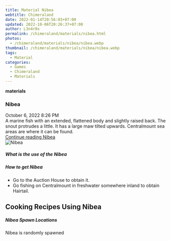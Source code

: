 ```yaml
---
title: Material Nibea
webtitle: Chimeraland
date: 2022-01-14T20:56:03+07:00
updated: 2022-10-06T20:26:37+07:00
author: L3n4r0x
permalink: /chimeraland/materials/nibea.html
photos:
  - /chimeraland/materials/nibea/nibea.webp
thumbnail: /chimeraland/materials/nibea/nibea.webp
tags:
  - Material
categories:
  - Games
  - Chimeraland
  - Materials
---
```


<section id="bootstrap-wrapper">
  <link
    rel="stylesheet"
    href="https://cdn.statically.io/gh/dimaslanjaka/Web-Manajemen/40ac3225/css/bootstrap-4.5-wrapper.css"
  />
  <div
    class="row g-0 border rounded overflow-hidden flex-md-row mb-4 shadow-sm position-relative"
  >
    <div class="col p-4 d-flex flex-column position-static">
      <strong class="d-inline-block mb-2 text-success">materials</strong>
      <h3 class="mb-0">Nibea</h3>
      <div class="mb-1 text-muted">October 6, 2022 8:26 PM</div>
      <div class="mb-2 border p-1">
        A marine fish with an extended, flattened body and slightly raised back.
        The snout protrudes a little. It has a large maw tilted upwards.
        Centralmount sea areas are where it can be found.
      </div>
      <a href="/chimeraland/materials/nibea.html" class="stretched-link d-none"
        >Continue reading Nibea</a
      >
    </div>
    <div class="col-auto d-none d-lg-block">
      <img src="/chimeraland/materials/nibea/nibea.webp" alt="Nibea" />
    </div>
  </div>
  <div class="row">
    <div class="col-lg-6 col-12 mb-2">
      <div class="card">
        <div class="card-body">
          <h5 class="card-title">What is the use of the Nibea</h5>
          <div class="card-text"><ul></ul></div>
        </div>
      </div>
    </div>
    <div class="col-lg-6 col-12 mb-2">
      <div class="card">
        <div class="card-body">
          <h5 class="card-title">How to get Nibea</h5>
          <div class="card-text">
            <ul>
              <li>Go to the Auction House to obtain it.</li>
              <li>
                Go fishing on Centralmount in freshwater somewhere inland to
                obtain Hairtail.
              </li>
            </ul>
          </div>
        </div>
      </div>
    </div>
    <div class="col-lg-6 col-12 mb-2">
      <h2 id="cookable">Cooking Recipes Using Nibea</h2>
    </div>
    <div class="col-12 mb-2">
      <h5>Nibea Spawn Locations</h5>
      <p>Nibea is randomly spawned</p>
    </div>
  </div>
</section>
